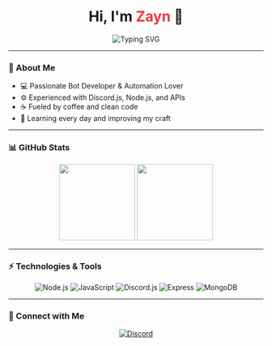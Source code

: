 <h1 align="center">
  Hi, I'm <span style="color:#E63946;">Zayn</span> 👋
</h1>

<p align="center">
  <img src="https://readme-typing-svg.herokuapp.com?font=Fira+Code&size=28&duration=3500&pause=1000&color=E63946&center=true&vCenter=true&width=450&lines=Bot+Developer;Code+Enthusiast;Automation+Addict" alt="Typing SVG" />
</p>

---

### 🚀 About Me

- 💻 Passionate Bot Developer & Automation Lover  
- ⚙️ Experienced with Discord.js, Node.js, and APIs  
- ☕ Fueled by coffee and clean code  
- 🌱 Learning every day and improving my craft  

---

### 📊 GitHub Stats

<p align="center">
  <img height="150" src="https://github-readme-stats.vercel.app/api?username=ZaynDev09&show_icons=true&theme=radical&count_private=true&hide_title=true&line_height=30&icon_color=E63946&text_color=E63946&bg_color=0d1117" />
  <img height="150" src="https://github-readme-stats.vercel.app/api/top-langs/?username=ZaynDev09&layout=compact&theme=radical&hide=html,css&langs_count=5&bg_color=0d1117&text_color=E63946" />
</p>

---

### ⚡ Technologies & Tools

<p align="center">
  <img alt="Node.js" src="https://img.shields.io/badge/Node.js-43853D?style=for-the-badge&logo=node.js&logoColor=white" />
  <img alt="JavaScript" src="https://img.shields.io/badge/JavaScript-F7DF1E?style=for-the-badge&logo=javascript&logoColor=black" />
  <img alt="Discord.js" src="https://img.shields.io/badge/Discord.js-5865F2?style=for-the-badge&logo=discord&logoColor=white" />
  <img alt="Express" src="https://img.shields.io/badge/Express.js-000000?style=for-the-badge&logo=express&logoColor=white" />
  <img alt="MongoDB" src="https://img.shields.io/badge/MongoDB-47A248?style=for-the-badge&logo=mongodb&logoColor=white" />
</p>

---

### 🔗 Connect with Me

<p align="center">
  <a href="https://discord.gg/YourDiscordInvite" target="_blank" rel="noreferrer">
    <img alt="Discord" src="https://img.shields.io/badge/Discord-%237289DA.svg?style=for-the-badge&logo=discord&logoColor=white" />
  </a>
</p>
